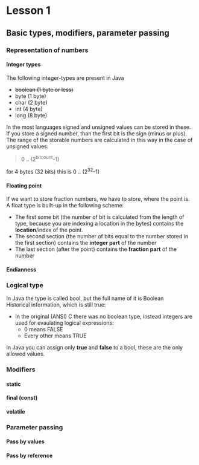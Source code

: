 # Lesson 1
## Basic types, modifiers, parameter passing

### Representation of numbers
#### Integer types
The following integer-types are present in Java
- ~~boolean (1 byte or less)~~
- byte (1 byte)
- char (2 byte)
- int  (4 byte)
- long (8 byte)

In the most languages signed and unsigned values can be stored in these. \
If you store a signed number, than the first bit is the sign (minus or plus). \
The range of the storable numbers are calculated in this way in the case of unsigned values:
> 0 .. (2<sup>bitcount</sup>-1)

for 4 bytes (32 bits) this is 0 .. (2<sup>32</sup>-1) 
<!-- todo example -->

#### Floating point
If we want to store fraction numbers, we have to store, where the point is. \
A float type is built-up in the following scheme:
- The first some bit (the number of bit is calculated from the length of type, because you are indexing a location in the bytes) contains the **location**/index of the point.
- The second section (the number of bits equal to the number stored in the first section) contains the **integer part** of the number
- The last section (after the point) contains the **fraction part** of the number
<!-- todo example -->

<!-- todo why not use == with float -->

#### Endianness

<!-- todo -->

### Logical type
In Java the type is called bool, but the full name of it is Boolean \
Historical information, which is still true:
- In the original (ANSI) C there was no boolean type, instead integers are used for evaulating logical expressions:
  - 0 means FALSE
  - Every other means TRUE
  
In Java you can assign only **true** and **false** to a bool, these are the only allowed values.

### Modifiers
#### static

#### final (const)

#### volatile

### Parameter passing

#### Pass by values

#### Pass by reference